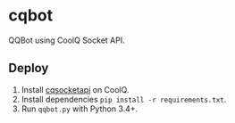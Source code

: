 # cqbot
QQBot using CoolQ Socket API.

## Deploy
1. Install [cqsocketapi](https://github.com/yukixz/cqsocketapi/releases) on CoolQ.
2. Install dependencies `pip install -r requirements.txt`.
3. Run `qqbot.py` with Python 3.4+.
